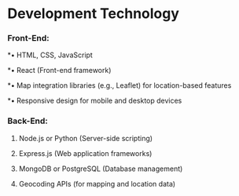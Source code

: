 # Development Technology

### Front-End:
*• HTML, CSS, JavaScript

*• React (Front-end framework)

*• Map integration libraries (e.g., Leaflet) for location-based features

*• Responsive design for mobile and desktop devices

### Back-End:
1. Node.js or Python (Server-side scripting)

1. Express.js (Web application frameworks)

1. MongoDB or PostgreSQL (Database management)

1. Geocoding APIs (for mapping and location data)
